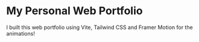 # My Personal Web Portfolio

I built this web portfolio using Vite, Tailwind CSS and Framer Motion for the animations!
